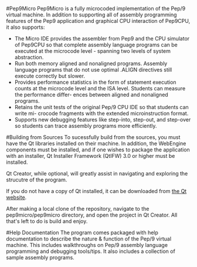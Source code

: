 #Pep9Micro
Pep9Micro is a fully microcoded implementation of the Pep/9 virtual machine.
In addition to supporting all of assembly programming features of the Pep9 application and graphical CPU interaction of Pep9CPU, it also supports:

* The Micro IDE provides the assembler from Pep9 and the CPU simulator of Pep9CPU so that complete assembly language programs can be executed at the microcode level - spanning two levels of system abstraction.
* Run both memory aligned and nonaligned programs. Assembly language programs that do not use optimal .ALIGN directives still execute correctly but slower.
* Provides performance statistics in the form of statement execution counts at the microcode level and the ISA level. Students can measure the performance differ- ences between aligned and nonaligned programs.
* Retains the unit tests of the original Pep/9 CPU IDE so that students can write mi- crocode fragments with the extended microinstruction format.
* Supports new debugging features like step-into, step-out, and step-over so students can trace assembly programs more efficiently.

#Building from Sources
To sucessfully build from the sources, you must have the Qt libraries installed on their machine. In addition, the WebEngine components must be installed, and if one wishes to package the application with an installer, Qt Installer Framework (QtIFW) 3.0 or higher must be installed.

Qt Creator, while optional, will greatly assist in navigating and exploring the strucutre of the program.

If you do not have a copy of Qt installed, it can be downloaded from [the Qt website](https://www.qt.io/download).

After making a local clone of the repository, navigate to the pep9micro/pep9micro directory, and open the project in Qt Creator. All that's left to do is build and enjoy.

#Help Documentation
The program comes packaged with help documentation to describe the nature & function of the Pep/9 virtual machine. This includes walkthroughs on Pep/9 assembly language programming and debugging tools/tips. It also includes a collection of sample assembly programs.

